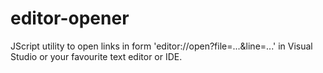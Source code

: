 # editor-opener
JScript utility to open links in form 'editor://open?file=...&amp;line=...' in Visual Studio or your favourite text editor or IDE.
